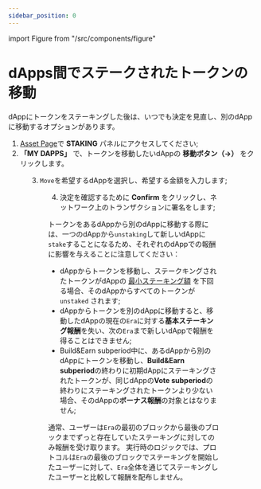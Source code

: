 ```yaml
---
sidebar_position: 0
---
```


import Figure from "/src/components/figure"

# dApps間でステークされたトークンの移動

dAppにトークンをステーキングした後は、いつでも決定を見直し、別のdAppに移動するオプションがあります。

1. [Asset Page](https://portal.astar.network/astar/assets)で **STAKING** パネルにアクセスしてください;
2. **「MY DAPPS」** で、トークンを移動したいdAppの **移動ボタン（→）** をクリックします。

<Figure src={require('/docs/use/dapp-staking/for-stakers/img/MydApps_Panel_1.png').default } width="100%" />

3. `Move`を希望するdAppを選択し、希望する金額を入力します;

<Figure src={require('/docs/use/dapp-staking/for-stakers/img/Staking_Page_3.png').default } width="85%" />

4. 決定を確認するために **Confirm** をクリックし、ネットワーク上のトランザクションに署名をします;

トークンをあるdAppから別のdAppに移動する際には、一つのdAppから`unstaking`して新しいdAppに`stake`することになるため、それぞれのdAppでの報酬に影響を与えることに注意してください：

- dAppからトークンを移動し、ステークキングされたトークンがdAppの [最小ステーキング額](/docs/use/dapp-staking/for-stakers/#parameters)  を下回る場合、そのdAppからすべてのトークンが `unstaked` されます;
- dAppからトークンを別のdAppに移動すると、移動したdAppの現在の`Era`に対する**基本ステーキング報酬**を失い、次の`Era`まで新しいdAppで報酬を得ることはできません;
- Build\&Earn subperiod中に、あるdAppから別のdAppにトークンを移動し、**Build\&Earn subperiod**の終わりに初期dAppにステーキングされたトークンが、同じdAppの**Vote subperiod**の終わりにステーキングされたトークンより少ない場合、そのdAppの**ボーナス報酬**の対象とはなりません;

通常、ユーザーは`Era`の最初のブロックから最後のブロックまでずっと存在していたステーキングに対してのみ報酬を受け取ります。 実行時のロジックでは、プロトコルは`Era`の最後のブロックでステーキングを開始したユーザーに対して、`Era`全体を通じてステーキングしたユーザーと比較して報酬を配布しません。
